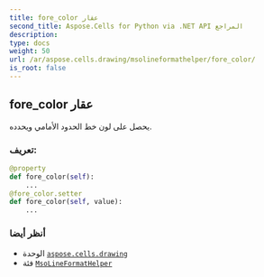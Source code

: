 ```yaml
---
title: fore_color عقار
second_title: Aspose.Cells for Python via .NET API المراجع
description:
type: docs
weight: 50
url: /ar/aspose.cells.drawing/msolineformathelper/fore_color/
is_root: false
---
```

##  fore_color عقار

يحصل على لون خط الحدود الأمامي ويحدده.
###  تعريف:
```python
@property
def fore_color(self):
    ...
@fore_color.setter
def fore_color(self, value):
    ...
```

###  أنظر أيضا
* الوحدة [`aspose.cells.drawing`](../../)
* فئة [`MsoLineFormatHelper`](/cells/python-net/ar/aspose.cells.drawing/msolineformathelper)
